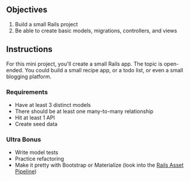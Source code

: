 ## Objectives

1. Build a small Rails project
2. Be able to create basic models, migrations, controllers, and views

## Instructions

For this mini project, you'll create a small Rails app. The topic is open-ended. You could build a small recipe app, or a todo list, or even a small blogging platform.

### Requirements
- Have at least 3 distinct models
- There should be at least one many-to-many relationship 
- Hit at least 1 API
- Create seed data 

### Ultra Bonus
- Write model tests 
- Practice refactoring
- Make it pretty with Bootstrap or Materialize (look into the [Rails Asset Pipeline](http://guides.rubyonrails.org/asset_pipeline.html))
